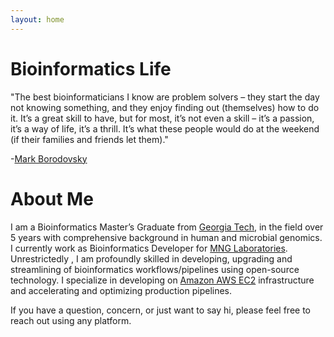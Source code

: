 ```yaml
---
layout: home
---
```

# Bioinformatics Life

"The best bioinformaticians I know are problem solvers – they start the day not knowing something, and they enjoy finding out (themselves) how to do it. It’s a great skill to have, but for most, it’s not even a skill – it’s a passion, it’s a way of life, it’s a thrill. It’s what these people would do at the weekend (if their families and friends let them)." 

-[Mark Borodovsky](https://scholar.google.com/citations?user=ciQ3dn0AAAAJ&hl=en)


# About Me

I am a Bioinformatics Master’s Graduate from [Georgia Tech](http://bioinformatics.gatech.edu/), in the field over 5 years with comprehensive background in human and microbial genomics. I currently work as Bioinformatics Developer for [MNG Laboratories](https://mnglabs.com/). Unrestrictedly , I am profoundly skilled in developing, upgrading and streamlining of bioinformatics workflows/pipelines using open-source technology. I specialize in developing on [Amazon AWS EC2](https://aws.amazon.com/ec2/) infrastructure and accelerating and optimizing production pipelines. 


If you have a question, concern, or just want to say hi, please feel free to reach out using any platform.
